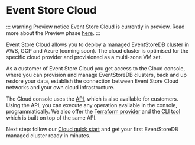 # Event Store Cloud

::: warning Preview notice
Event Store Cloud is currently in preview. Read more about the Preview phase [here](preview.md).
:::

Event Store Cloud allows you to deploy a managed EventStoreDB cluster in AWS, GCP and Azure (coming soon). The cloud cluster is optimised for the specific cloud provider and provisioned as a multi-zone VM set.

As a customer of Event Store Cloud you get access to the Cloud console, where you can provision and manage EventStoreDB clusters, back and up restore your data, establish the connection between Event Store Cloud networks and your own cloud infrastructure.

The Cloud console uses the [API](../automation/api.md), which is also available for customers. Using the API, you can execute any operation available in the console, programmatically. We also offer the [Terraform provider](https://github.com/EventStore/terraform-provider-eventstorecloud) and the [CLI tool](https://github.com/EventStore/esc) which is built on top of the same API.

Next step: follow our [Cloud quick start](quick-start.md) and get your first EventStoreDB managed cluster ready in minutes.
